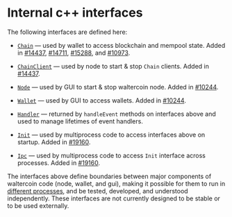 # Internal c++ interfaces

The following interfaces are defined here:

* [`Chain`](chain.h) — used by wallet to access blockchain and mempool state. Added in [#14437](https://github.com/waltercoin/waltercoin/pull/14437), [#14711](https://github.com/waltercoin/waltercoin/pull/14711), [#15288](https://github.com/waltercoin/waltercoin/pull/15288), and [#10973](https://github.com/waltercoin/waltercoin/pull/10973).

* [`ChainClient`](chain.h) — used by node to start & stop `Chain` clients. Added in [#14437](https://github.com/waltercoin/waltercoin/pull/14437).

* [`Node`](node.h) — used by GUI to start & stop waltercoin node. Added in [#10244](https://github.com/waltercoin/waltercoin/pull/10244).

* [`Wallet`](wallet.h) — used by GUI to access wallets. Added in [#10244](https://github.com/waltercoin/waltercoin/pull/10244).

* [`Handler`](handler.h) — returned by `handleEvent` methods on interfaces above and used to manage lifetimes of event handlers.

* [`Init`](init.h) — used by multiprocess code to access interfaces above on startup. Added in [#19160](https://github.com/waltercoin/waltercoin/pull/19160).

* [`Ipc`](ipc.h) — used by multiprocess code to access `Init` interface across processes. Added in [#19160](https://github.com/waltercoin/waltercoin/pull/19160).

The interfaces above define boundaries between major components of waltercoin code (node, wallet, and gui), making it possible for them to run in [different processes](../../doc/multiprocess.md), and be tested, developed, and understood independently. These interfaces are not currently designed to be stable or to be used externally.
